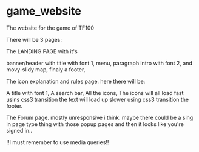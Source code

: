 # game_website
The website for the game of TF100

There will be 3 pages:

The LANDING PAGE with it's 

banner/header with title with font 1,
menu,
paragraph intro with font 2,
and movy-slidy map,
finaly a footer,

The icon explanation and rules page.
here there will be:

A title with font 1,
A search bar,
All the icons,
The icons will all load fast usins css3 transition
the text will load up slower using css3 transition
the footer.

The Forum page.
mostly unresponsive i think.
maybe there could be a sing in page type thing with those popup pages
and then it looks like you're signed in..

!!I must remember to use media queries!!



